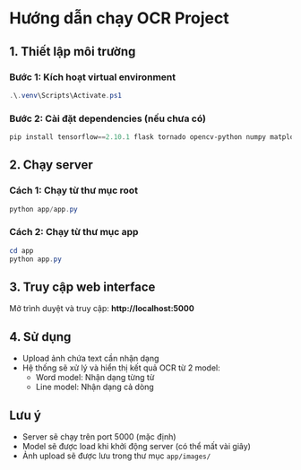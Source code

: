 # Hướng dẫn chạy OCR Project

## 1. Thiết lập môi trường

### Bước 1: Kích hoạt virtual environment
```powershell
.\.venv\Scripts\Activate.ps1
```

### Bước 2: Cài đặt dependencies (nếu chưa có)
```powershell
pip install tensorflow==2.10.1 flask tornado opencv-python numpy matplotlib
```

## 2. Chạy server

### Cách 1: Chạy từ thư mục root
```powershell
python app/app.py
```

### Cách 2: Chạy từ thư mục app
```powershell
cd app
python app.py
```

## 3. Truy cập web interface

Mở trình duyệt và truy cập: **http://localhost:5000**

## 4. Sử dụng

- Upload ảnh chứa text cần nhận dạng
- Hệ thống sẽ xử lý và hiển thị kết quả OCR từ 2 model:
  - Word model: Nhận dạng từng từ
  - Line model: Nhận dạng cả dòng

## Lưu ý

- Server sẽ chạy trên port 5000 (mặc định)
- Model sẽ được load khi khởi động server (có thể mất vài giây)
- Ảnh upload sẽ được lưu trong thư mục `app/images/`

